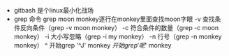 - gitbash 是个linux最小化战场
- grep 命令
    grep moon monkey逐行在monkey里面查找moon字眼
    -v 查找条件反向条件（grep -v moon monkey）
    -c 符合条件的数量（grep -c moon monkey）
    -i 大小写忽略（grep -i my monkey）
    -n 行号（grep -n monkey monkey）
    ^ 开始grep '^J' monkey 
    $开始grep '呢$' monkey